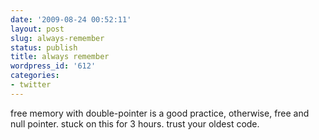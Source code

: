 ```yaml
---
date: '2009-08-24 00:52:11'
layout: post
slug: always-remember
status: publish
title: always remember
wordpress_id: '612'
categories:
- twitter
---
```


free memory with double-pointer is a good practice, otherwise, free and null pointer. stuck on this for 3 hours. trust your oldest code.
